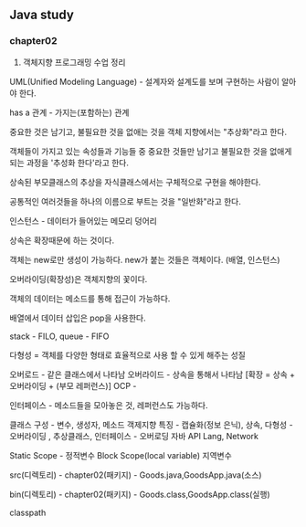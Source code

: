 ## Java study

### chapter02
1. 객체지향 프로그래밍 수업 정리

 UML(Unified Modeling Language) - 설계자와 설계도를 보며 구현하는 사람이 알아야 한다.

 has a 관계 - 가지는(포함하는) 관계

 중요한 것은 남기고, 불필요한 것을 없애는 것을 객체 지향에서는 "추상화"라고 한다.

 객체들이 가지고 있는 속성들과 기능들 중 중요한 것들만 남기고 불필요한 것을 없애게 되는 과정을
 '추성화 한다'라고 한다.
 
 상속된 부모클래스의 추상을 자식클래스에서는 구체적으로 구현을 해야한다.
 
 공통적인 여러것들을 하나의 이름으로 부트는 것을 "일반화"라고 한다.
 
 인스턴스 - 데이터가 들어있는 메모리 덩어리
 
 상속은 확장때문에 하는 것이다.
 
 객체는 new로만 생성이 가능하다. new가 붙는 것들은 객체이다. (배열, 인스턴스)
 
 오버라이딩(확장성)은 객체지향의 꽃이다.
 
 객체의 데이터는 메소드를 통해 접근이 가능하다.
 
 배열에서 데이터 삽입은 pop을 사용한다. 
 
 stack - FILO, queue - FIFO
 
 다형성 = 객체를 다양한 형태로 효율적으로 사용 할 수 있게 해주는 성질
 
 오버로드 - 같은 클래스에서 나타남
 오버라이드 - 상속을 통해서 나타남 [확장 = 상속 + 오버라이딩 + (부모 레퍼런스)]
 OCP - 
 
 인터페이스 - 메소드들을 모아놓은 것, 레퍼런스도 가능하다.
 
 클래스 구성 - 변수, 생성자, 메소드
 객제지향 특징 - 캡슐화(정보 은닉), 상속, 다형성 - 오버라이딩 , 추상클래스, 인터페이스
 									 - 오버로딩
 자바 API Lang, Network
 
 Static Scope - 정적변수
 Block Scope(local variable) 지역변수
 
 src(디렉토리) - chapter02(패키지) - Goods.java,GoodsApp.java(소스)
 
 bin(디렉토리) - chapter02(패키지) - Goods.class,GoodsApp.class(실행)
 
 classpath




